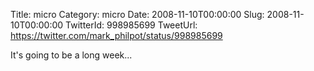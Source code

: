 Title: micro
Category: micro
Date: 2008-11-10T00:00:00
Slug: 2008-11-10T00:00:00
TwitterId: 998985699
TweetUrl: https://twitter.com/mark_philpot/status/998985699

It's going to be a long week...